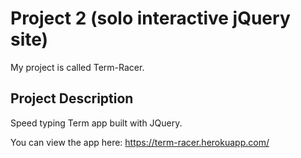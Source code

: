 # Project 2 (solo interactive jQuery site)

My project is called Term-Racer.

## Project Description

Speed typing Term app built with JQuery.

You can view the app here: https://term-racer.herokuapp.com/
